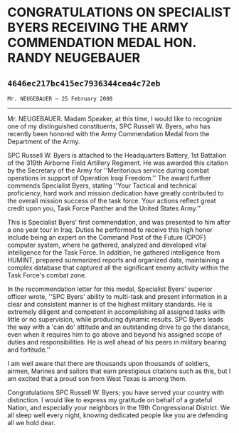 # CONGRATULATIONS ON SPECIALIST BYERS RECEIVING THE ARMY COMMENDATION  MEDAL HON. RANDY NEUGEBAUER
## `4646ec217bc415ec7936344cea4c72eb`
`Mr. NEUGEBAUER — 25 February 2008`

---


Mr. NEUGEBAUER. Madam Speaker, at this time, I would like to 
recognize one of my distinguished constituents, SPC Russell W. Byers, 
who has recently been honored with the Army Commendation Medal from the 
Department of the Army.

SPC Russell W. Byers is attached to the Headquarters Battery, 1st 
Battalion of the 319th Airborne Field Artillery Regiment. He was 
awarded this citation by the Secretary of the Army for ''Meritorious 
service during combat operations in support of Operation Iraqi 
Freedom.'' The award further commends Specialist Byers, stating ''Your 
Tactical and technical proficiency, hard work and mission dedication 
have greatly contributed to the overall mission success of the task 
force. Your actions reflect great credit upon you, Task Force Panther 
and the United States Army.''

This is Specialist Byers' first commendation, and was presented to 
him after a one year tour in Iraq. Duties he performed to receive this 
high honor include being an expert on the Command Post of the Future 
(CPOF) computer system, where he gathered, analyzed and developed vital 
intelligence for the Task Force. In addition, he gathered intelligence 
from HUMINT, prepared summarized reports and organized data, 
maintaining a complex database that captured all the significant enemy 
activity within the Task Force's combat zone.

In the recommendation letter for this medal, Specialist Byers' 
superior officer wrote, ''SPC Byers' ability to multi-task and present 
information in a clear and consistent manner is of the highest military 
standards. He is extremely diligent and competent in accomplishing all 
assigned tasks with little or no supervision, while producing dynamic 
results. SPC Byers leads the way with a 'can do' attitude and an 
outstanding drive to go the distance, even when it requires him to go 
above and beyond his assigned scope of duties and responsibilities. He 
is well ahead of his peers in military bearing and fortitude.''

I am well aware that there are thousands upon thousands of soldiers, 
airmen, Marines and sailors that earn prestigious citations such as 
this, but I am excited that a proud son from West Texas is among them.

Congratulations SPC Russell W. Byers; you have served your country 
with distinction. I would like to express my gratitude on behalf of a 
grateful Nation, and especially your neighbors in the 19th 
Congressional District. We all sleep well every night, knowing 
dedicated people like you are defending all we hold dear.
